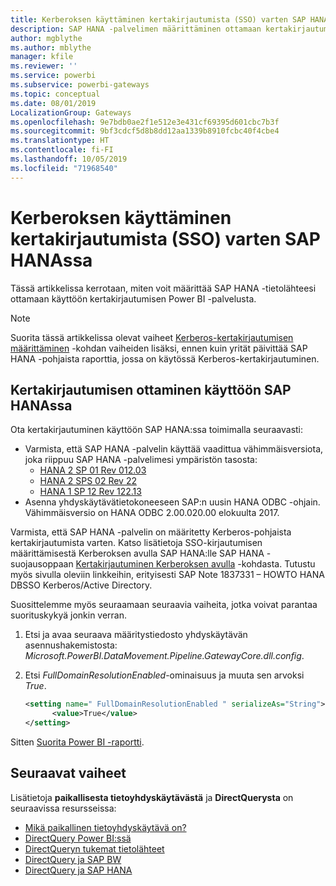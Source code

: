 ```yaml
---
title: Kerberoksen käyttäminen kertakirjautumista (SSO) varten SAP HANAssa
description: SAP HANA -palvelimen määrittäminen ottamaan kertakirjautuminen käyttöön Power BI -palvelussa
author: mgblythe
ms.author: mblythe
manager: kfile
ms.reviewer: ''
ms.service: powerbi
ms.subservice: powerbi-gateways
ms.topic: conceptual
ms.date: 08/01/2019
LocalizationGroup: Gateways
ms.openlocfilehash: 9e7bdb0ae2f1e512e3e431cf69395d601cbc7b3f
ms.sourcegitcommit: 9bf3cdcf5d8b8dd12aa1339b8910fcbc40f4cbe4
ms.translationtype: HT
ms.contentlocale: fi-FI
ms.lasthandoff: 10/05/2019
ms.locfileid: "71968540"
---
```

# <a name="use-kerberos-for-single-sign-on-sso-to-sap-hana"></a>Kerberoksen käyttäminen kertakirjautumista (SSO) varten SAP HANAssa

Tässä artikkelissa kerrotaan, miten voit määrittää SAP HANA -tietolähteesi ottamaan käyttöön kertakirjautumisen Power BI -palvelusta.

> [!NOTE]
> Suorita tässä artikkelissa olevat vaiheet [Kerberos-kertakirjautumisen määrittäminen](service-gateway-sso-kerberos.md) -kohdan vaiheiden lisäksi, ennen kuin yrität päivittää SAP HANA -pohjaista raporttia, jossa on käytössä Kerberos-kertakirjautuminen.

## <a name="enable-sso-for-sap-hana"></a>Kertakirjautumisen ottaminen käyttöön SAP HANAssa

Ota kertakirjautuminen käyttöön SAP HANA:ssa toimimalla seuraavasti:

* Varmista, että SAP HANA -palvelin käyttää vaadittua vähimmäisversiota, joka riippuu SAP HANA -palvelimesi ympäristön tasosta:
  * [HANA 2 SP 01 Rev 012.03](https://launchpad.support.sap.com/#/notes/2557386)
  * [HANA 2 SPS 02 Rev 22](https://launchpad.support.sap.com/#/notes/2547324)
  * [HANA 1 SP 12 Rev 122.13](https://launchpad.support.sap.com/#/notes/2528439)
* Asenna yhdyskäytävätietokoneeseen SAP:n uusin HANA ODBC -ohjain.  Vähimmäisversio on HANA ODBC 2.00.020.00 elokuulta 2017.

Varmista, että SAP HANA -palvelin on määritetty Kerberos-pohjaista kertakirjautumista varten. Katso lisätietoja SSO-kirjautumisen määrittämisestä Kerberoksen avulla SAP HANA:lle SAP HANA -suojausoppaan [Kertakirjautuminen Kerberoksen avulla](https://help.sap.com/viewer/b3ee5778bc2e4a089d3299b82ec762a7/2.0.03/1885fad82df943c2a1974f5da0eed66d.html) -kohdasta. Tutustu myös sivulla oleviin linkkeihin, erityisesti SAP Note 1837331 – HOWTO HANA DBSSO Kerberos/Active Directory.

Suosittelemme myös seuraamaan seuraavia vaiheita, jotka voivat parantaa suorituskykyä jonkin verran.

1. Etsi ja avaa seuraava määritystiedosto yhdyskäytävän asennushakemistosta: *Microsoft.PowerBI.DataMovement.Pipeline.GatewayCore.dll.config*.

2. Etsi *FullDomainResolutionEnabled*-ominaisuus ja muuta sen arvoksi *True*.

    ```xml
    <setting name=" FullDomainResolutionEnabled " serializeAs="String">
          <value>True</value>
    </setting>
    ```

Sitten [Suorita Power BI -raportti](service-gateway-sso-kerberos.md#run-a-power-bi-report).

## <a name="next-steps"></a>Seuraavat vaiheet

Lisätietoja **paikallisesta tietoyhdyskäytävästä** ja **DirectQuerysta** on seuraavissa resursseissa:

* [Mikä paikallinen tietoyhdyskäytävä on?](/data-integration/gateway/service-gateway-getting-started)
* [DirectQuery Power BI:ssä](desktop-directquery-about.md)
* [DirectQueryn tukemat tietolähteet](desktop-directquery-data-sources.md)
* [DirectQuery ja SAP BW](desktop-directquery-sap-bw.md)
* [DirectQuery ja SAP HANA](desktop-directquery-sap-hana.md)
